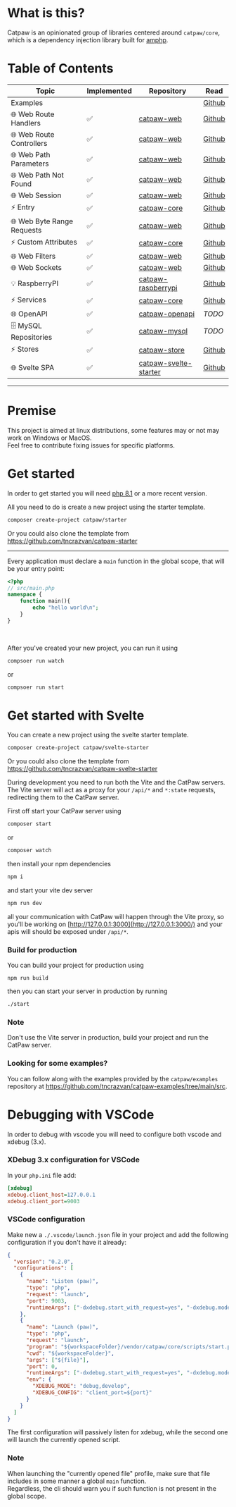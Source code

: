 # What is this?

Catpaw is an opinionated group of libraries centered around `catpaw/core`, which is a dependency injection library built for [amphp](https://amphp.org/).

# Table of Contents

| Topic                      | Implemented | Repository                                                            | Read                                       |
|----------------------------|-------------|-----------------------------------------------------------------------|--------------------------------------------|
| Examples                   |             |                                                                       | [Github](https://github.com/tncrazvan/catpaw-examples/tree/master/src)                |
| 🌐 Web Route Handlers      | ✅           | [catpaw-web](https://github.com/tncrazvan/catpaw-web)                 | [Github](./docs/1.WebRouteHandlers.md)     |
| 🌐 Web Route Controllers   | ✅           | [catpaw-web](https://github.com/tncrazvan/catpaw-web)                 | [Github](./docs/14.WebRouteControllers.md) |
| 🌐 Web Path Parameters     | ✅           | [catpaw-web](https://github.com/tncrazvan/catpaw-web)                 | [Github](./docs/2.WebPathParameters.md)    |
| 🌐 Web Path Not Found      | ✅           | [catpaw-web](https://github.com/tncrazvan/catpaw-web)                 | [Github](./docs/3.WebPathNotFound.md)      |
| 🌐 Web Session             | ✅           | [catpaw-web](https://github.com/tncrazvan/catpaw-web)                 | [Github](./docs/4.WebSession.md)           |
| ⚡ Entry                    | ✅           | [catpaw-core](https://github.com/tncrazvan/catpaw-core)               | [Github](./docs/5.Entry.md)                |
| 🌐 Web Byte Range Requests | ✅           | [catpaw-web](https://github.com/tncrazvan/catpaw-web)                 | [Github](./docs/7.WebByteRangeRequests.md) |
| ⚡ Custom Attributes        | ✅           | [catpaw-core](https://github.com/tncrazvan/catpaw-core)               | [Github](./docs/8.CustomAttributes.md)     |
| 🌐 Web Filters             | ✅           | [catpaw-web](https://github.com/tncrazvan/catpaw-web)                 | [Github](./docs/9.WebFilters.md)           |
| 🌐 Web Sockets             | ✅           | [catpaw-web](https://github.com/tncrazvan/catpaw-web)                 | [Github](./docs/10.WebSockets.md)          |
| 💡 RaspberryPI             | ✅           | [catpaw-raspberrypi](https://github.com/tncrazvan/catpaw-raspberrypi) | [Github](./docs/11.RaspberryPI.md)         |
| ⚡ Services                 | ✅           | [catpaw-core](https://github.com/tncrazvan/catpaw-core)               | [Github](./docs/13.Services.md)            |
| 🌐 OpenAPI                 | ✅           | [catpaw-openapi](https://github.com/tncrazvan/catpaw-openapi)         | _TODO_                                     |
| 🗄 MySQL Repositories      | ✅           | [catpaw-mysql](https://github.com/tncrazvan/catpaw-mysql)             | _TODO_                                     |
| ⚡ Stores                 | ✅           | [catpaw-store](https://github.com/tncrazvan/catpaw-store)               | [Github](./docs/12.Stores.md)            |
| 🌐 Svelte SPA                 | ✅           | [catpaw-svelte-starter](https://github.com/tncrazvan/catpaw-svelte-starter)               | [Github](./docs/15.SPA.md)            |

---

# Premise

This project is aimed at linux distributions, some features may or not may work on Windows or MacOS.<br/>
Feel free to contribute fixing issues for specific platforms.

# Get started

In order to get started you will need [php 8.1](https://www.php.net/downloads.php) or a more recent version.

All you need to do is create a new project using the starter template.

```bash
composer create-project catpaw/starter
```

Or you could also clone the template from https://github.com/tncrazvan/catpaw-starter

---

Every application must declare a ```main``` function in the global scope, that will be your entry point:

```php
<?php
// src/main.php
namespace {
    function main(){
        echo "hello world\n";
    }
}
```

<br/>

After you've created your new project, you can run it using

```bash
compsoer run watch
```

or

```bash
compsoer run start
```

# Get started with Svelte

You can create a new project using the svelte starter template.

```bash
composer create-project catpaw/svelte-starter
```

Or you could also clone the template from https://github.com/tncrazvan/catpaw-svelte-starter


During development you need to run both the Vite and the CatPaw servers.<br/>
The Vite server will act as a proxy for your `/api/*` and `*:state` requests, redirecting them to the CatPaw server.<br/>

First off start your CatPaw server using
```bash
composer start
```
or
```bash
composer watch
```

then install your npm dependencies

```bash
npm i
```

and start your vite dev server

```bash
npm run dev
```

all your communication with CatPaw will happen through the Vite proxy, so you'll be working on [http://127.0.0.1:3000](http://127.0.0.1:3000/) and your apis will should be exposed under `/api/*`.

### Build for production

You can build your project for production using
```
npm run build
```
then you can start your server in production by running
```bash
./start
```

### Note

Don't use the Vite server in production, build your project and run the CatPaw server.



### Looking for some examples?

You can follow along with the examples provided by the `catpaw/examples` repository at https://github.com/tncrazvan/catpaw-examples/tree/main/src.


# Debugging with VSCode

In order to debug with vscode you will need to configure both vscode and xdebug (3.x).

### XDebug 3.x configuration for VSCode

In your `php.ini` file add:
```ini
[xdebug]
xdebug.client_host=127.0.0.1
xdebug.client_port=9003
```

### VSCode configuration

Make new a `./.vscode/launch.json` file in your project and add the following configuration if you don't have it already:
```json
{
  "version": "0.2.0",
  "configurations": [
    {
      "name": "Listen (paw)",
      "type": "php",
      "request": "launch",
      "port": 9003,
      "runtimeArgs": ["-dxdebug.start_with_request=yes", "-dxdebug.mode=debug"]
    },
    {
      "name": "Launch (paw)",
      "type": "php",
      "request": "launch",
      "program": "${workspaceFolder}/vendor/catpaw/core/scripts/start.php",
      "cwd": "${workspaceFolder}",
      "args": ["${file}"],
      "port": 0,
      "runtimeArgs": ["-dxdebug.start_with_request=yes", "-dxdebug.mode=debug"],
      "env": {
        "XDEBUG_MODE": "debug,develop",
        "XDEBUG_CONFIG": "client_port=${port}"
      }
    }
  ]
}
```

The first configuration will passively listen for xdebug, while the second one will launch the currently opened script.

### Note 

When launching the "currently opened file" profile, make sure that file includes in some manner a global `main` function.<br/>
Regardless, the cli should warn you if such function is not present in the global scope.
